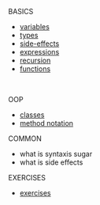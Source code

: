 BASICS

- [variables](docs/basics/Variables.md)
- [types](docs/basics/Types.md)
- [side-effects](docs/basics/SideEffects.md)
- [expressions](docs/basics/Expressions.md)
- [recursion](docs/basics/Recursion.md)
- [functions](docs/basics/Functions.md)
</br>

OOP
- [classes](docs/oop/Class.md)
- [method notation](docs/oop/Notations.md)

COMMON
- what is syntaxis sugar
- what is side effects

EXERCISES
- [exercises](docs/basics/exercises/Exercises.md)
